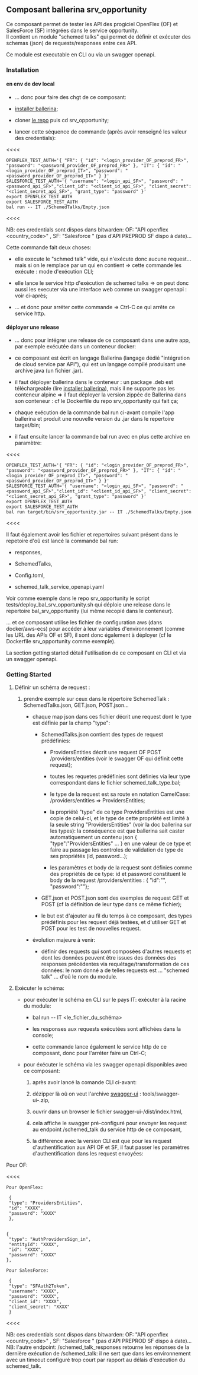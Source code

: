 ## Composant ballerina srv_opportunity

Ce composant permet de tester les API des progiciel OpenFlex (OF) et SalesForce (SF) intégrées dans le service opportunity.  
Il contient un module "schemed talks" qui permet de définir et exécuter des schemas (json) de requests/responses entre ces API.

Ce module est executable en CLI ou via un swagger openapi.

### Installation

#### en env de dev local

* ... donc pour faire des chgt de ce composant: 



  
* [installer ballerina](https://ballerina.io/learn/get-started/#install-ballerina);



  
* cloner [le repo](https://github.com/ctitdoc/bal/tree/main) puis cd srv_opportunity;



  
* lancer cette séquence de commande (après avoir renseigné les valeur des credentials):



  




<<<<

    OPENFLEX_TEST_AUTH='{ "FR": { "id": "<login_provider_OF_preprod_FR>", "password": "<password_provider_OF_preprod_FR>" }, "IT": { "id": "<login_provider_OF_preprod_IT>", "password": "<password_provider_OF_preprod_IT>" } }'
    SALESFORCE_TEST_AUTH='{ "username": "<login_api_SF>", "password": "<password_api_SF>","client_id": "<client_id_api_SF>", "client_secret": "<client_secret_api_SF>", "grant_type": "password" }'
    export OPENFLEX_TEST_AUTH
    export SALESFORCE_TEST_AUTH
    bal run -- IT ./SchemedTalks/Empty.json

<<<<

NB: ces credentials sont dispos dans bitwarden: OF: "API openflex <env> <country_code>" , SF: "Salesforce <env>" (pas d'API PREPROD SF dispo à date)...

Cette commande fait deux choses:

* elle execute le "schmed talk" vide, qui n'exécute donc aucune request... mais si on le remplace par un qui en contient => cette commande les exécute : mode d'exécution CLI;



  
* elle lance le service http d'exécution de schemed talks => on peut donc aussi les executer via une interface web comme un swagger openapi : voir ci-après;



  
* ... et donc pour arréter cette commande => Ctrl-C ce qui arrête ce service http.



  






#### déployer une release

* ... donc pour intégrer une release de ce composant dans une autre app, par exemple exécutée dans un conteneur docker:



  
* ce composant est écrit en langage Ballerina (langage dédié "intégration de cloud service par API"), qui est un langage compilé produisant une archive java (un fichier .jar).



  
* il faut déployer ballerina dans le conteneur : un package .deb est téléchargeable (lire [installer ballerina](https://ballerina.io/learn/get-started/#install-ballerina)), mais il ne supporte pas les conteneur alpine => il faut déployer la version zippée de Ballerina dans son conteneur : cf le Dockerfile du repo srv_opportunity qui fait ça;



  
* chaque exécution de la commande bal run ci-avant compile l'app ballerina et produit une nouvelle version du .jar dans le repertoire target/bin;



  
* il faut ensuite lancer la commande bal run avec en plus cette archive en paramètre:



  




<<<<



    OPENFLEX_TEST_AUTH='{ "FR": { "id": "<login_provider_OF_preprod_FR>", "password": "<password_provider_OF_preprod_FR>" }, "IT": { "id": "<login_provider_OF_preprod_IT>", "password": "<password_provider_OF_preprod_IT>" } }'
    SALESFORCE_TEST_AUTH='{ "username": "<login_api_SF>", "password": "<password_api_SF>","client_id": "<client_id_api_SF>", "client_secret": "<client_secret_api_SF>", "grant_type": "password" }'
    export OPENFLEX_TEST_AUTH
    export SALESFORCE_TEST_AUTH
    bal run target/bin/srv_opportunity.jar -- IT ./SchemedTalks/Empty.json

<<<<

Il faut également avoir les fichier et repertoires suivant présent dans le repetoire d'oû est lancé la commande bal run:

* responses,



  
* SchemedTalks,



  
* Config.toml,



  
* schemed_talk_service_openapi.yaml



  




Voir comme exemple dans le repo srv_opportunity le script tests/deploy_bal_srv_opportunity.sh qui déploie une release dans le repertoire bal_srv_opportunity (lui même recopié dans le conteneur).

... et ce composant utilise les fichier de configuration aws (dans docker/aws-ecs) pour accéder à leur variables d'environnement (comme les URL des APIs OF et SF), il sont donc également à déployer (cf le Dockerfile srv_opportunity comme exemple).

La section getting started détail l'utilisation de ce composant en CLI et via un swagger openapi.





### Getting Started

1. Définir un schéma de request :

    1. prendre exemple sur ceux dans le répertoire SchemedTalk : SchemedTalks.json, GET.json, POST.json...

        * chaque map json dans ces fichier décrit une request dont le type est définie par la champ "type": 

            * SchemedTalks.json contient des types de request prédéfinies:

                * ProvidersEntities décrit une request OF POST /providers/entities (voir le swagger OF qui définit cette request);



  
                * toutes les requetes prédéfinies sont définies via leur type correspondant dans le fichier schemed_talk_type.bal;



  
                * le type de la request est sa route en notation CamelCase: /providers/entities => ProvidersEntities;



  
                * la propriété "type" de ce type ProvidersEntities est une copie de celui-ci, et le type de cette propriété est limité à la seule string "ProvidersEntities" (voir la doc ballerina sur les types): la conséquence est que ballerina sait caster automatiquement un contenu json { "type":"ProvidersEntities" ... } en une valeur de ce type et faire au passage les controles de validation de type de ses propriétés (id, password...);



  
                * les paramètres et body de la request sont définies comme des propriétés de ce type: id et password constituent le body de la request /providers/entities : { "id":"<id>", "password":"<password>"};



  






  
            * GET.json et POST.json sont des exemples de request GET et POST (cf la définition de leur type dans ce même fichier);



  
            * le but est d'ajouter au fil du temps à ce composant, des types prédéfinis pour les request déjà testées, et d'utiliser GET et POST pour les test de nouvelles request.



  






  
        * évolution majeure à venir:

            * définir des requests qui sont composées d'autres requests et dont les données peuvent être issues des données des responses précédentes via requétage/transformation de ces données: le nom donné a de telles requests est ... "schemed talk" ... d'oû le nom du module.



  






  






  






  
2. Exécuter le schéma:

    * pour exécuter le schéma en CLI sur le pays IT: exécuter à la racine du module:

        * bal run -- IT <le_fichier_du_schéma>



  
        * les responses aux requests exécutées sont affichées dans la console;



  
        * cette commande lance également le service http de ce composant, donc pour l'arréter faire un Ctrl-C;



  






  
    * pour éxécuter le schéma via les swagger openapi disponibles avec ce composant:

        1. après avoir lancé la comande CLI ci-avant:



  
        2. dézipper là oû on veut l'archive [swagger-ui](https://github.com/swagger-api/swagger-ui) : tools/swagger-ui-<version>.zip,



  
        3. ouvrir dans un browser le fichier swagger-ui-<version>/dist/index.html,



  
        4. cela affiche le swagger pré-configuré pour envoyer les request au endpoint /schemed_talk du service http de ce composant,



  
        5. la différence avec la version CLI est que pour les request d'authentification aux API OF et SF, il faut passer les paramètres d'authentification dans les request envoyées:



  






  






  




Pour OF:

<<<<

    Pour OpenFlex:
    
     {
     "type": "ProvidersEntities",
     "id": "XXXX",
     "password": "XXXX"
     },
    
    
    {
     "type": "AuthProvidersSign_in",
     "entityId": "XXXX",
     "id": "XXXX",
     "password": "XXXX"
    },
    
    Pour SalesForce:
    
     {
     "type": "SFAuth2Token",
     "username": "XXXX",
     "password": "XXXX",
     "client_id": "XXXX",
     "client_secret": "XXXX"
     }

<<<<

NB: ces credentials sont dispos dans bitwarden: OF: "API openflex <env> <country_code>" , SF: "Salesforce <env>" (pas d'API PREPROD SF dispo à date)...  
NB: l'autre endpoint: /schemed_talk_responses retourne les réponses de la dernière exécution de /schemed_talk: il ne sert que dans les environnement avec un timeout configuré trop court par rapport au délais d'exécution du schemed_talk.




